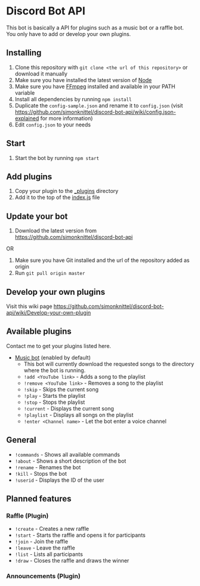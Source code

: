 Discord Bot API
===
This bot is basically a API for plugins such as a music bot or a raffle bot. You only have to add or develop your own plugins.

Installing
---
1. Clone this repository with `git clone <the url of this repository>` or download it manually
2. Make sure you have installed the latest version of [Node](https://nodejs.org/en/)
3. Make sure you have [FFmpeg](https://www.ffmpeg.org/) installed and available in your PATH variable
4. Install all dependencies by running `npm install`
5. Duplicate the `config-sample.json` and rename it to `config.json` (visit https://github.com/simonknittel/discord-bot-api/wiki/config.json-explained for more information)
6. Edit `config.json` to your needs

Start
---
1. Start the bot by running `npm start`

Add plugins
---
1. Copy your plugin to the [_plugins](./_plugins) directory
2. Add it to the top of the [index.js](./index.js) file

Update your bot
---
1. Download the latest version from https://github.com/simonknittel/discord-bot-api

OR

1. Make sure you have Git installed and the url of the repository added as origin
2. Run `git pull origin master`

Develop your own plugins
---
Visit this wiki page https://github.com/simonknittel/discord-bot-api/wiki/Develop-your-own-plugin

Available plugins
---
Contact me to get your plugins listed here.

* [Music bot](./_plugins/music-bot) (enabled by default)
    + This bot will currently download the requested songs to the directory where the bot is running.
    + `!add <YouTube link>` - Adds a song to the playlist
    + `!remove <YouTube link>` - Removes a song to the playlist
    + `!skip` - Skips the current song
    + `!play` - Starts the playlist
    + `!stop` - Stops the playlist
    + `!current` - Displays the current song
    + `!playlist` - Displays all songs on the playlist
    + `!enter <Channel name>` - Let the bot enter a voice channel

General
---

* `!commands` - Shows all available commands
* `!about` - Shows a short description of the bot
* `!rename` - Renames the bot
* `!kill` - Stops the bot
* `!userid` - Displays the ID of the user

Planned features
---

### Raffle (Plugin)
* `!create` - Creates a new raffle
* `!start` - Starts the raffle and opens it for participants
* `!join` - Join the raffle
* `!leave` - Leave the raffle
* `!list` - Lists all participants
* `!draw` - Closes the raffle and draws the winner

### Announcements (Plugin)
